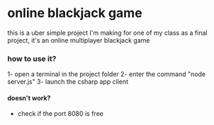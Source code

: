 # online blackjack game

this is a uber simple project I'm making for one of my class as a final project,
it's an online multiplayer blackjack game


### how to use it?

1- open a terminal in the project folder
2- enter the command "node server.js"
3- launch the csharp app client


#### doesn't work?

* check if the port 8080 is free
